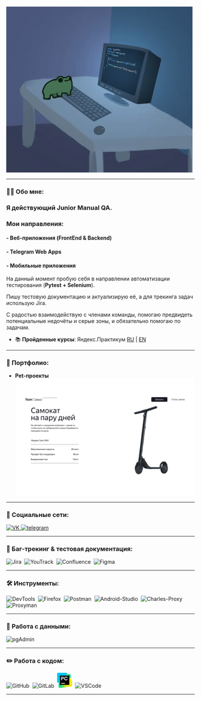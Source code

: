 [![Header](https://github.com/fahtuu/fahtuu/blob/main/assets/header.gif)](https://www.youtube.com/watch?v=dQw4w9WgXcQ)

---

### 👨‍💻 Обо мне:

### Я действующий Junior Manual QA. 
### Мои направления:
#### - Веб-приложения (FrontEnd & Backend)
#### - Telegram Web Apps
#### - Мобильные приложения

На данный момент пробую себя в направлении автоматизации тестирования (**Pytest + Selenium**).

Пишу тестовую документацию и актуализирую её,  а для трекинга задач использую Jira.

С радостью взаимодействую с членами команды, помогаю предвидеть потенциальные недочёты и серые зоны, и обязательно помогаю по задачам.

- 📚 **Пройденные курсы**:
Яндекс.Практикум [RU](https://disk.yandex.ru/i/Kid6pWrroA8kYg)  | [EN](https://disk.yandex.ru/i/QGA6ulBzvbFi2w)
---
### 📒 Портфолио:

  - **Pet-проекты**  [![Pet-logo](https://github.com/fahtuu/fahtuu/blob/main/assets/samokat_praktikum.jpg)](https://disk.yandex.ru/d/4FK4PMxq5z2CsQ)

---
### 🤝 Социальные сети:

  <div id="badges">
    <a href="https://vk.com/fahtuuku/" target="_blank">
      <img src="https://cdn-icons-png.flaticon.com/256/5968/5968835.png" width="40" height="40" alt="VK" />
    </a>
    <a href="https://t.me/fahtuu" target="_blank">
      <img src="https://cdn-icons-png.flaticon.com/512/2111/2111646.png" width="40" height="40" alt="telegram" />
    </a>
  </div>

---

### 📁 Баг-трекинг & тестовая документация:

<div>
  <img src="https://cdn.jsdelivr.net/gh/devicons/devicon/icons/jira/jira-original.svg" title="Jira" alt="Jira" width="40" height="40"/>&nbsp
  <img src="https://upload.wikimedia.org/wikipedia/commons/thumb/8/8d/YouTrack_Icon.svg/1024px-YouTrack_Icon.svg.png?20200803082248" title="YouTrack" alt="YouTrack" width="40" height="40"/>&nbsp
  <img src="https://cdn-icons-png.flaticon.com/256/5968/5968793.png" title="Confluence" alt="Confluence" width="40" height="40"/>&nbsp
  <img src="https://cdn.jsdelivr.net/gh/devicons/devicon/icons/figma/figma-original.svg" title="Figma" alt="Figma" width="40" height="40"/>&nbsp
</div>

---

### 🛠 Инструменты:

<div>
  <img src="https://d33wubrfki0l68.cloudfront.net/38b5c953a4667366685d55db55d057c86db1fc54/a0fdc/static/acae6b24d940347661ca901ea07f47c1/chrome-dev-logo-icon.png" title="DevTools" alt="DevTools" width="40" height="40"/>&nbsp
  <img src="https://cdn-icons-png.flaticon.com/256/5968/5968822.png" title="Firefox" alt="Firefox" width="40" height="40"/>&nbsp
  <img src="https://seeklogo.com/images/P/postman-logo-0087CA0D15-seeklogo.com.png" title="Postman" alt="Postman" width="40" height="40"/>&nbsp
  <img src="https://cdn.jsdelivr.net/gh/devicons/devicon/icons/androidstudio/androidstudio-original.svg" title="Android-Studio" alt="Android-Studio" width="40" height="40"/>&nbsp
  <img src="https://cdn.icon-icons.com/icons2/3053/PNG/512/charles_proxy_macos_bigsur_icon_190302.png" title="Charles-Proxy" alt="Charles-Proxy" width="40" height="40"/>&nbsp
  <img src="https://pbs.twimg.com/profile_images/1589614420766126080/slAIVDtr_400x400.jpg" title="Proxyman" alt="Proxyman" width="40" height="40"/>&nbsp



---

### 💾 Работа с данными:

<div>
  <img src="https://cdn-icons-png.flaticon.com/256/5968/5968342.png" title="pgAdmin" alt="pgAdmin" width="40" height="40"/>&nbsp
</div>

---

### ✏️ Работа с кодом:

<div>
  <img src="https://cdn-icons-png.flaticon.com/256/733/733553.png" title="GitHub" alt="GitHub" width="40" height="40"/>&nbsp
  <img src="https://cdn-icons-png.flaticon.com/256/5968/5968853.png" title="GitLab" alt="GitLab" width="40" height="40"/>&nbsp
  <img src="https://raw.githubusercontent.com/JetBrains/logos/920ba172d716798002b81c0422072ebb3db945ff/web/pycharm/pycharm.svg" title="PyCharm" alt="PyCharm" width="40" height="40"/>&nbsp
  <img src="https://cdn.jsdelivr.net/gh/devicons/devicon/icons/vscode/vscode-original.svg" title="VSCode" alt="VSCode" width="40" height="40"/>&nbsp
  
</div>

---
